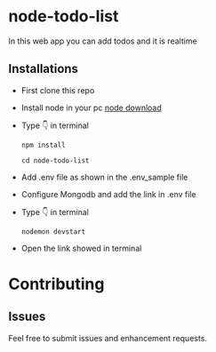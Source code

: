 # node-todo-list
In this web app you can add todos and it is realtime 
## Installations 

 - First clone this repo
 - Install node in your pc [node download](https://nodejs.org/)
 - Type 👇 in terminal
 
    `npm install`

    `cd node-todo-list` 
 - Add .env file as shown in the .env_sample file 
 - Configure Mongodb and add the link in .env file
 - Type 👇 in terminal
 
   `nodemon devstart`
 - Open the link showed in terminal
 
 
 Contributing 
=========================================
Issues
------
Feel free to submit issues and enhancement requests.